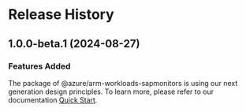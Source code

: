 # Release History
    
## 1.0.0-beta.1 (2024-08-27)

### Features Added

The package of @azure/arm-workloads-sapmonitors is using our next generation design principles. To learn more, please refer to our documentation [Quick Start](https://aka.ms/azsdk/js/mgmt/quickstart).
